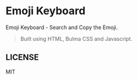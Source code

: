 # Emoji Keyboard

Emoji Keyboard - Search and Copy the Emoji.

> Built using HTML, Bulma CSS and Javascript.

## LICENSE

MIT
